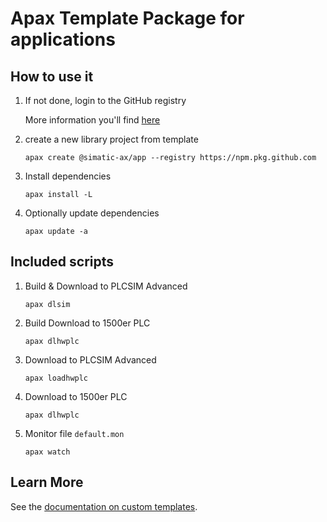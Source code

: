 # Apax Template Package for applications

## How to use it

1. If not done, login to the GitHub registry

    More information you'll find [here](https://github.com/simatic-ax/.github/blob/main/doc/personalaccesstoken.md)

1. create a new library project from template 
      ```cli
      apax create @simatic-ax/app --registry https://npm.pkg.github.com
      ```

1. Install dependencies

      ```cli
      apax install -L
      ```

1. Optionally update dependencies

      ```cli
      apax update -a
      ```

## Included scripts

1. Build & Download to PLCSIM Advanced

    ```cli
    apax dlsim
    ```

1. Build Download to 1500er PLC

    ```cli
    apax dlhwplc
    ```

1. Download to PLCSIM Advanced

    ```cli
    apax loadhwplc
    ```

1. Download to 1500er PLC

    ```cli
    apax dlhwplc
    ```

1. Monitor file `default.mon`

    ```cli
    apax watch
    ```

## Learn More

See the [documentation on custom templates](https://axciteme.siemens.com/docs/apax/templates).
